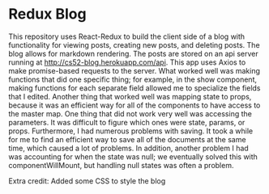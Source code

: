 # Redux Blog
This repository uses React-Redux to build the client side of a blog with functionality for viewing posts, creating new posts, and deleting posts.  The blog allows for markdown rendering.  The posts are stored on an api server running at http://cs52-blog.herokuapp.com/api.  This app uses Axios to make promise-based requests to the server.  What worked well was making functions that did one specific thing; for example, in the show component, making functions for each separate field allowed me to specialize the fields that I edited.  Another thing that worked well was mapping state to props, because it was an efficient way for all of the components to have access to the master map.  One thing that did not work very well was accessing the parameters.  It was difficult to figure which ones were state, params, or props.  Furthermore, I had numerous problems with saving.  It took a while for me to find an efficient way to save all of the documents at the same time, which caused a lot of problems.  In addition, another problem I had was accounting for when the state was null; we eventually solved this with componentWillMount, but handling null states was often a problem.

Extra credit: Added some CSS to style the blog
